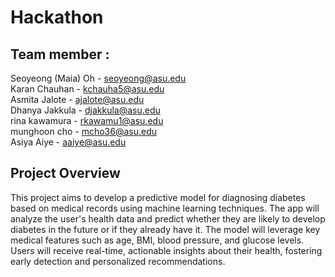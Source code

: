 # Hackathon

## Team member : 
Seoyeong (Maia) Oh - seoyeong@asu.edu <br>
Karan Chauhan - kchauha5@asu.edu <br>
Asmita Jalote - ajalote@asu.edu <br>
Dhanya Jakkula - djakkula@asu.edu <br>
rina kawamura - rkawamu1@asu.edu <br>
munghoon cho - mcho36@asu.edu <br>
Asiya Aiye - aaiye@asu.edu <br>


## Project Overview
This project aims to develop a predictive model for diagnosing diabetes based on medical records using machine learning techniques. The app will analyze the user's health data and predict whether they are likely to develop diabetes in the future or if they already have it. The model will leverage key medical features such as age, BMI, blood pressure, and glucose levels. Users will receive real-time, actionable insights about their health, fostering early detection and personalized recommendations.
